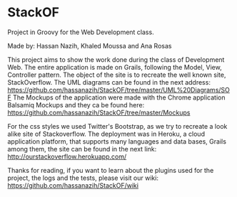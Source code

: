 StackOF
======

Project in Groovy for the Web Development class.
 
Made by: Hassan Nazih, Khaled Moussa and Ana Rosas


This project aims to show the work done during the class of Development Web.
The entire application is made on Grails, following the Model, View, Controller pattern.
The object of the site is to recreate the well known site, StackOverflow.
The UML diagrams can be found in the next address: https://github.com/hassanazih/StackOF/tree/master/UML%20Diagrams/SOF
The Mockups of the application were made with the Chrome application Balsamiq Mockups and they ca be found here:
https://github.com/hassanazih/StackOF/tree/master/Mockups

For the css styles we used Twitter's Bootstrap, as we try to recreate a  look alike site of Stackoverflow.
The deployment was in Heroku, a cloud application platform, that supports many languages and data bases, Grails among them,
the site can be found in the next link:  http://ourstackoverflow.herokuapp.com/

Thanks for reading, if you want to learn about the plugins used for the project, the logs and the tests, please visit our wiki:
https://github.com/hassanazih/StackOF/wiki